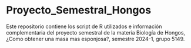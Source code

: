 # Proyecto_Semestral_Hongos
Este repositorio contiene los script de R utilizados e información complementaria del proyecto semestral de la materia Biología de Hongos, ¿Como obtener una masa mas esponjosa?, semestre 2024-1, grupo 5149.
